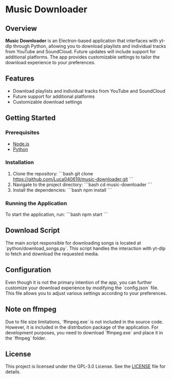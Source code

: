 
# Music Downloader

## Overview

**Music Downloader** is an Electron-based application that interfaces with yt-dlp through Python, allowing you to download playlists and individual tracks from YouTube and SoundCloud. Future updates will include support for additional platforms. The app provides customizable settings to tailor the download experience to your preferences.

## Features

- Download playlists and individual tracks from YouTube and SoundCloud
- Future support for additional platforms
- Customizable download settings

## Getting Started

### Prerequisites

- [Node.js](https://nodejs.org/)
- [Python](https://www.python.org/)

### Installation

1. Clone the repository:
    \`\`\`bash
    git clone https://github.com/Luca040619/music-downloader.git
    \`\`\`
2. Navigate to the project directory:
    \`\`\`bash
    cd music-downloader
    \`\`\`
3. Install the dependencies:
    \`\`\`bash
    npm install
    \`\`\`

### Running the Application

To start the application, run:
\`\`\`bash
npm start
\`\`\`

## Download Script

The main script responsible for downloading songs is located at \`python/download_songs.py\`. This script handles the interaction with yt-dlp to fetch and download the requested media.

## Configuration

Even though it is not the primary intention of the app, you can further customize your download experience by modifying the \`config.json\` file. This file allows you to adjust various settings according to your preferences.

## Note on ffmpeg

Due to file size limitations, \`ffmpeg.exe\` is not included in the source code. However, it is included in the distribution package of the application. For development purposes, you need to download \`ffmpeg.exe\` and place it in the \`ffmpeg\` folder.

## License

This project is licensed under the GPL-3.0 License. See the [LICENSE](LICENSE) file for details.
